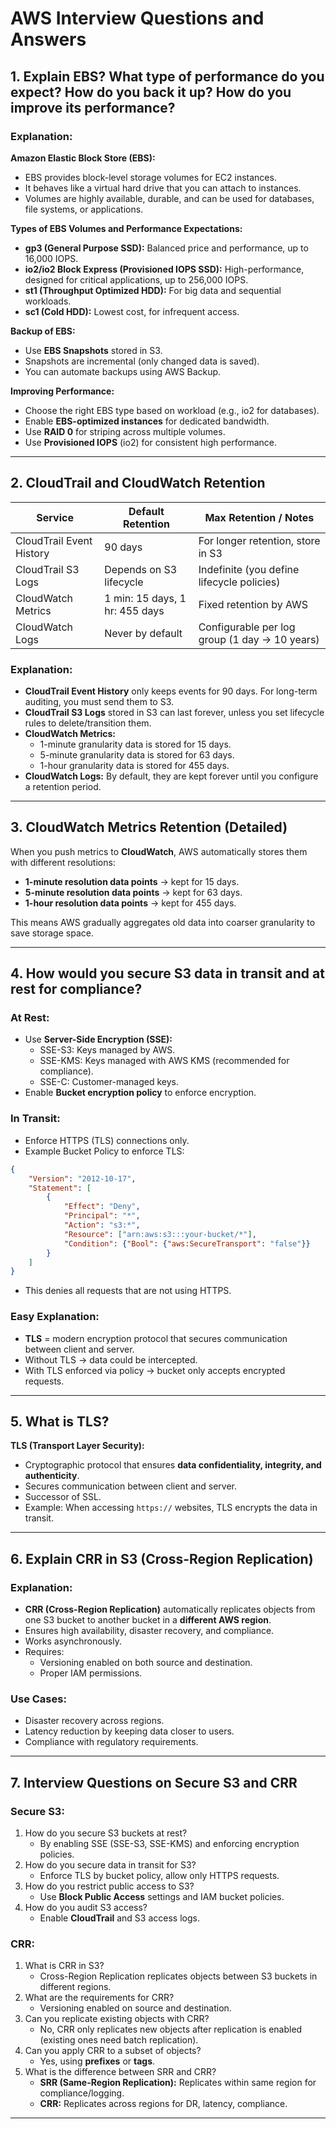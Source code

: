 # AWS Interview Questions and Answers

## 1. Explain EBS? What type of performance do you expect? How do you back it up? How do you improve its performance?

### Explanation:
**Amazon Elastic Block Store (EBS):**
- EBS provides block-level storage volumes for EC2 instances.
- It behaves like a virtual hard drive that you can attach to instances.
- Volumes are highly available, durable, and can be used for databases, file systems, or applications.

**Types of EBS Volumes and Performance Expectations:**
- **gp3 (General Purpose SSD):** Balanced price and performance, up to 16,000 IOPS.
- **io2/io2 Block Express (Provisioned IOPS SSD):** High-performance, designed for critical applications, up to 256,000 IOPS.
- **st1 (Throughput Optimized HDD):** For big data and sequential workloads.
- **sc1 (Cold HDD):** Lowest cost, for infrequent access.

**Backup of EBS:**
- Use **EBS Snapshots** stored in S3.
- Snapshots are incremental (only changed data is saved).
- You can automate backups using AWS Backup.

**Improving Performance:**
- Choose the right EBS type based on workload (e.g., io2 for databases).
- Enable **EBS-optimized instances** for dedicated bandwidth.
- Use **RAID 0** for striping across multiple volumes.
- Use **Provisioned IOPS** (io2) for consistent high performance.

---

## 2. CloudTrail and CloudWatch Retention

| Service                  | Default Retention              | Max Retention / Notes                         |
| ------------------------ | ------------------------------ | --------------------------------------------- |
| CloudTrail Event History | 90 days                        | For longer retention, store in S3             |
| CloudTrail S3 Logs       | Depends on S3 lifecycle        | Indefinite (you define lifecycle policies)    |
| CloudWatch Metrics       | 1 min: 15 days, 1 hr: 455 days | Fixed retention by AWS                        |
| CloudWatch Logs          | Never by default               | Configurable per log group (1 day → 10 years) |

### Explanation:
- **CloudTrail Event History** only keeps events for 90 days. For long-term auditing, you must send them to S3.
- **CloudTrail S3 Logs** stored in S3 can last forever, unless you set lifecycle rules to delete/transition them.
- **CloudWatch Metrics:**
  - 1-minute granularity data is stored for 15 days.
  - 5-minute granularity data is stored for 63 days.
  - 1-hour granularity data is stored for 455 days.
- **CloudWatch Logs:** By default, they are kept forever until you configure a retention period.

---

## 3. CloudWatch Metrics Retention (Detailed)

When you push metrics to **CloudWatch**, AWS automatically stores them with different resolutions:
- **1-minute resolution data points** → kept for 15 days.
- **5-minute resolution data points** → kept for 63 days.
- **1-hour resolution data points** → kept for 455 days.

This means AWS gradually aggregates old data into coarser granularity to save storage space.

---

## 4. How would you secure S3 data in transit and at rest for compliance?

### At Rest:
- Use **Server-Side Encryption (SSE):**
  - SSE-S3: Keys managed by AWS.
  - SSE-KMS: Keys managed with AWS KMS (recommended for compliance).
  - SSE-C: Customer-managed keys.
- Enable **Bucket encryption policy** to enforce encryption.

### In Transit:
- Enforce HTTPS (TLS) connections only.
- Example Bucket Policy to enforce TLS:
```json
{
    "Version": "2012-10-17",
    "Statement": [
        {
            "Effect": "Deny",
            "Principal": "*",
            "Action": "s3:*",
            "Resource": ["arn:aws:s3:::your-bucket/*"],
            "Condition": {"Bool": {"aws:SecureTransport": "false"}}
        }
    ]
}
```
- This denies all requests that are not using HTTPS.

### Easy Explanation:
- **TLS** = modern encryption protocol that secures communication between client and server.
- Without TLS → data could be intercepted.
- With TLS enforced via policy → bucket only accepts encrypted requests.

---

## 5. What is TLS?

**TLS (Transport Layer Security):**
- Cryptographic protocol that ensures **data confidentiality, integrity, and authenticity**.
- Secures communication between client and server.
- Successor of SSL.
- Example: When accessing `https://` websites, TLS encrypts the data in transit.

---

## 6. Explain CRR in S3 (Cross-Region Replication)

### Explanation:
- **CRR (Cross-Region Replication)** automatically replicates objects from one S3 bucket to another bucket in a **different AWS region**.
- Ensures high availability, disaster recovery, and compliance.
- Works asynchronously.
- Requires:
  - Versioning enabled on both source and destination.
  - Proper IAM permissions.

### Use Cases:
- Disaster recovery across regions.
- Latency reduction by keeping data closer to users.
- Compliance with regulatory requirements.

---

## 7. Interview Questions on Secure S3 and CRR

### Secure S3:
1. How do you secure S3 buckets at rest?
   - By enabling SSE (SSE-S3, SSE-KMS) and enforcing encryption policies.
2. How do you secure data in transit for S3?
   - Enforce TLS by bucket policy, allow only HTTPS requests.
3. How do you restrict public access to S3?
   - Use **Block Public Access** settings and IAM bucket policies.
4. How do you audit S3 access?
   - Enable **CloudTrail** and S3 access logs.

### CRR:
1. What is CRR in S3?
   - Cross-Region Replication replicates objects between S3 buckets in different regions.
2. What are the requirements for CRR?
   - Versioning enabled on source and destination.
3. Can you replicate existing objects with CRR?
   - No, CRR only replicates new objects after replication is enabled (existing ones need batch replication).
4. Can you apply CRR to a subset of objects?
   - Yes, using **prefixes** or **tags**.
5. What is the difference between SRR and CRR?
   - **SRR (Same-Region Replication):** Replicates within same region for compliance/logging.
   - **CRR:** Replicates across regions for DR, latency, compliance.

---


